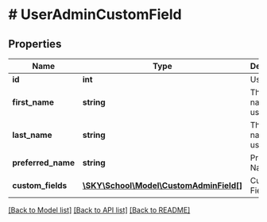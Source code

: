 # # UserAdminCustomField

## Properties

Name | Type | Description | Notes
------------ | ------------- | ------------- | -------------
**id** | **int** | User Id | [optional]
**first_name** | **string** | The first name of a user | [optional]
**last_name** | **string** | The last name of a user | [optional]
**preferred_name** | **string** | Preferred Name | [optional]
**custom_fields** | [**\SKY\School\Model\CustomAdminField[]**](CustomAdminField.md) | Custom Fields | [optional]

[[Back to Model list]](../../README.md#models) [[Back to API list]](../../README.md#endpoints) [[Back to README]](../../README.md)
